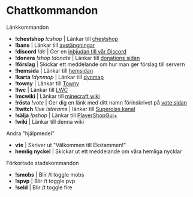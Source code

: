 # Chattkommandon

Länkkommandon

- **!chestshop** *!cshop* | Länkar till [chestshop](chestshop.md)
- **!bans** | Länkar till [avstängningar](https://ekstammen.nu/bans/)
- **!discord** *!dc* | Ger en [inbjudan till vår Discord](https://discord.gg/ntfCax3)
- **!donera** *!shop !donate* | Länkar till [donations sidan](https://ekstammen.tebex.io/)
- **!förslag** | Skickar ett meddelande om hur man ger förslag till servern
- **!hemsida** | Länkar till [hemsidan](http://ekstammen.nu)
- **!karta** *!dynmap* | Länkar till [dynmap](http://ekstammen.nu:8123)
- **!towny** | Länkar till [Towny](towny.md)
- **!lwc** | Länkar till [LWC](lwc.md)
- **!mcwiki** | Länkar till [minecraft wiki](https://minecraft.gamepedia.com/)
- **!rösta** *!vote* | Ger dig en länk med ditt namn förinskrivet på [vote sidan](https://minecraft-mp.com/server/243250/vote/)
- **!twitch** *!live !streams* | länkar till [Superolas kanal](http://www.twitch.tv/superola)
- **!sälja** *!pshop* | Länkar till [PlayerShopGui+](playershopgui.md)
- **!wiki** | Länkar till denna wiki

Andra "hjälpmedel"
- **vte** | Skriver ut "Välkommen till Ekstammen!"
- **hemlig nyckel** | Skickar ut ett meddelande om våra hemliga nycklar

Förkortade stadskommandon
- **!smobs** | Blir /t toggle mobs
- **!spvp** | Blir /t toggle pvp
- **!seld** | Blir /t toggle fire